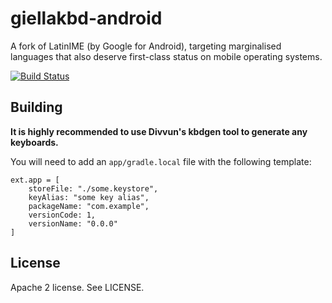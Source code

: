 # giellakbd-android


A fork of LatinIME (by Google for Android), targeting marginalised languages that also deserve first-class status on mobile operating systems.

[![Build Status](https://travis-ci.org/divvun/giellakbd-android.svg?branch=master)](https://travis-ci.org/divvun/giellakbd-android)

## Building

**It is highly recommended to use Divvun's kbdgen tool to generate any keyboards.**

You will need to add an `app/gradle.local` file with the following template:

```
ext.app = [
    storeFile: "./some.keystore",
    keyAlias: "some key alias",
    packageName: "com.example",
    versionCode: 1,
    versionName: "0.0.0"
]
```

## License

Apache 2 license. See LICENSE.
